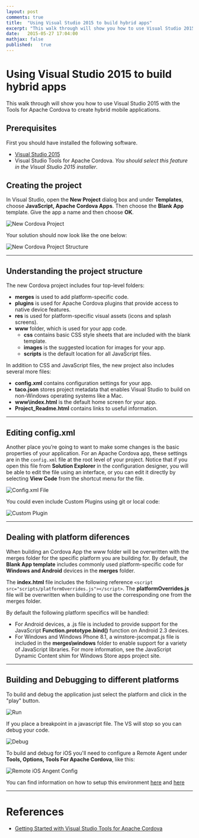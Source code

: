 ```yaml
---
layout: post
comments: true
title:  "Using Visual Studio 2015 to build hybrid apps"
excerpt: "This walk through will show you how to use Visual Studio 2015 with the Tools for Apache Cordova to create hybrid mobile applications."
date:   2015-05-27 17:04:00
mathjax: false
published:   true
---
```


Using Visual Studio 2015 to build hybrid apps
================================================================

This walk through will show you how to use Visual Studio 2015 with the Tools for Apache Cordova to create hybrid mobile applications.

Prerequisites
-------------

First you should have installed the following software.

- [Visual Studio 2015](https://www.visualstudio.com/en-us/downloads/visual-studio-2015-downloads-vs)
- Visual Studio Tools for Apache Cordova. *You should select this feature in the Visual Studio 2015 installer*.

Creating the project
--------------------

In Visual Studio, open the **New Project** dialog box and under **Templates**, choose **JavaScript, Apache Cordova Apps**. Then choose the **Blank App** template. Give the app a name and then choose **OK**.

![New Cordova Project](http://eberlitz.github.io/assets/using-visual-studio-2015-to-build-hybrid-apps/new_cordova_project.jpg)

Your solution should now look like the one below:

![New Cordova Project Structure](http://eberlitz.github.io/assets/using-visual-studio-2015-to-build-hybrid-apps/new_cordova_project_struct.jpg)

---

Understanding the project structure
-----------------------------------

The new Cordova project includes four top-level folders:

- **merges** is used to add platform-specific code.
- **plugins** is used for Apache Cordova plugins that provide access to native device features.
- **res** is used for platform-specific visual assets (icons and splash screens).
- **www** folder, which is used for your app code.
    - **css** contains basic CSS style sheets that are included with the blank template.
    - **images** is the suggested location for images for your app.
    - **scripts** is the default location for all JavaScript files.
    
In addition to CSS and JavaScript files, the new project also includes several more files:

- **config.xml** contains configuration settings for your app. 
- **taco.json** stores project metadata that enables Visual Studio to build on non-Windows operating systems like a Mac.
- **www\index.html** is the default home screen for your app.
- **Project_Readme.html** contains links to useful information.

---

Editing config.xml
------------------

Another place you’re going to want to make some changes is the basic properties of your application. For an Apache Cordova app, these settings are in the `config.xml` file at the root level of your project. Notice that if you open this file from **Solution Explorer** in the configuration designer, you will be able to edit the file using an interface, or you can edit it directly by selecting **View Code** from the shortcut menu for the file.


![Config.xml File](http://eberlitz.github.io/assets/using-visual-studio-2015-to-build-hybrid-apps/config.jpg)


You could even include Custom Plugins using git or local code:

![Custom Plugin](http://eberlitz.github.io/assets/using-visual-studio-2015-to-build-hybrid-apps/custom-plugin.png)

---

Dealing with platform diferences
--------------------------------

When building an Cordova App the www folder will be overwritten with the merges folder for the specific platform you are building for. By default, the **Blank App template** includes commonly used platform-specific code for **Windows and Android** devices in the **merges** folder.

The **index.html** file includes the following reference `<script src="scripts/platformOverrides.js"></script>`. The **platformOverrides.js** file will be overwritten when building to use the corresponding one from the merges folder.

By default the following platform specifics will be handled:

- For Android devices, a .js file is included to provide support for the JavaScript **Function.prototype.bind()** function on Android 2.3 devices.
- For Windows and Windows Phone 8.1, a winstore-jscompat.js file is included in the **merges\windows** folder to enable support for a variety of JavaScript libraries. For more information, see the JavaScript Dynamic Content shim for Windows Store apps project site.

---

Building and Debugging to different platforms
---------------------------------------------

To build and debug the application just select the platform and click in the "play" button.

![Run](http://eberlitz.github.io/assets/using-visual-studio-2015-to-build-hybrid-apps/run.png)

If you place a breakpoint in a javascript file. The VS will stop so you can debug your code.

![Debug](http://eberlitz.github.io/assets/using-visual-studio-2015-to-build-hybrid-apps/debug.png)

To build and debug for iOS you'll need to configure a Remote Agent under **Tools, Options, Tools For Apache Cordova**, like this:

![Remote iOS Angent Config](http://eberlitz.github.io/assets/using-visual-studio-2015-to-build-hybrid-apps/remote-config.jpg)

You can find information on how to setup this environment [here](https://msdn.microsoft.com/library/dn757054.aspx#ios) and [here](https://msdn.microsoft.com/en-us/library/dn757056.aspx)

---

References
===========

- [Getting Started with Visual Studio Tools for Apache Cordova](https://msdn.microsoft.com/en-us/library/dn771545.aspx)